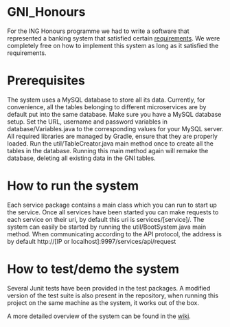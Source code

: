 # GNI_Honours

For the ING Honours programme we had to write a software that represented a banking system that satisfied certain [requirements](https://github.com/Saulero/GNI_Honours/wiki/Initial-System-Requirements). We were completely free on how to implement this system as long as it satisfied the requirements.

# Prerequisites
The system uses a MySQL database to store all its data. Currently, for convenience, all the tables belonging to different microservices are by default put into the same database.
Make sure you have a MySQL database setup. Set the URL, username and password variables in database/Variables.java to the corresponding values for your MySQL server.
All required libraries are managed by Gradle, ensure that they are properly loaded.
Run the util/TableCreator.java main method once to create all the tables in the database. Running this main method again will remake the database, deleting all existing data in the GNI tables.

# How to run the system
Each service package contains a main class which you can run to start up the service. Once all services have been started you can make requests to each service on their uri, by default this uri is services/[service]/<requestType>.
The system can easily be started by running the util/BootSystem.java main method.
When communicating according to the API protocol, the address is by default http://[IP or localhost]:9997/services/api/request

# How to test/demo the system
Several Junit tests have been provided in the test packages.
A modified version of the test suite is also present in the repository, when running this project on the same machine as the system, it works out of the box.

A more detailed overview of the system can be found in the [wiki](https://github.com/Saulero/GNI_Honours/wiki/System-overview).
